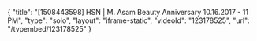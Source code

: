 {
    "title": "[1508443598] HSN | M. Asam Beauty Anniversary 10.16.2017 - 11 PM",
    "type": "solo",
    "layout": "iframe-static",
    "videoId": "123178525",
    "url": "\/tvpembed\/123178525"
}